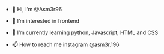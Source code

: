 - 👋 Hi, I’m @Asm3r96
- 👀 I’m interested in frontend
- 🌱 I’m currently learning python, Javascript, HTML and CSS

- 📫 How to reach me instagram @asm3r.196

<!---
Asm3r96/Asm3r96 is a ✨ special ✨ repository because its `README.md` (this file) appears on your GitHub profile.
You can click the Preview link to take a look at your changes.
--->
